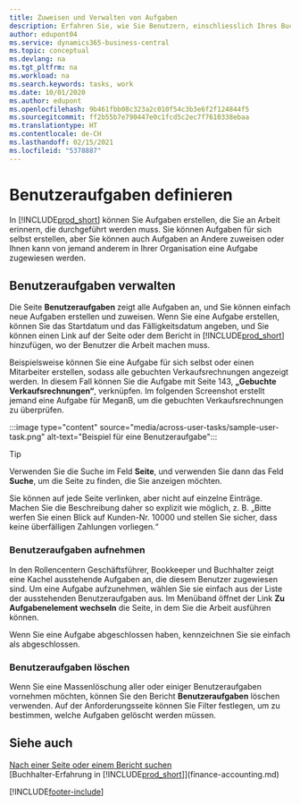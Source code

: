 ```yaml
---
title: Zuweisen und Verwalten von Aufgaben
description: Erfahren Sie, wie Sie Benutzern, einschliesslich Ihres Buchhalters, in Business Central Aufgaben zuweisen und wie Sie Aufgaben übernehmen und ausführen.
author: edupont04
ms.service: dynamics365-business-central
ms.topic: conceptual
ms.devlang: na
ms.tgt_pltfrm: na
ms.workload: na
ms.search.keywords: tasks, work
ms.date: 10/01/2020
ms.author: edupont
ms.openlocfilehash: 9b461fbb08c323a2c010f54c3b3e6f2f124844f5
ms.sourcegitcommit: ff2b55b7e790447e0c1fcd5c2ec7f7610338ebaa
ms.translationtype: HT
ms.contentlocale: de-CH
ms.lasthandoff: 02/15/2021
ms.locfileid: "5378887"
---
```

# <a name="define-user-tasks"></a>Benutzeraufgaben definieren

In [!INCLUDE[prod_short](includes/prod_short.md)] können Sie Aufgaben erstellen, die Sie an Arbeit erinnern, die durchgeführt werden muss. Sie können Aufgaben für sich selbst erstellen, aber Sie können auch Aufgaben an Andere zuweisen oder Ihnen kann von jemand anderem in Ihrer Organisation eine Aufgabe zugewiesen werden.  

## <a name="managing-user-tasks"></a>Benutzeraufgaben verwalten

Die Seite **Benutzeraufgaben** zeigt alle Aufgaben an, und Sie können einfach neue Aufgaben erstellen und zuweisen. Wenn Sie eine Aufgabe erstellen, können Sie das Startdatum und das Fälligkeitsdatum angeben, und Sie können einen Link auf der Seite oder dem Bericht in [!INCLUDE[prod_short](includes/prod_short.md)] hinzufügen, wo der Benutzer die Arbeit machen muss.  

Beispielsweise können Sie eine Aufgabe für sich selbst oder einen Mitarbeiter erstellen, sodass alle gebuchten Verkaufsrechnungen angezeigt werden. In diesem Fall können Sie die Aufgabe mit Seite 143, **„Gebuchte Verkaufsrechnungen“**, verknüpfen. Im folgenden Screenshot erstellt jemand eine Aufgabe für MeganB, um die gebuchten Verkaufsrechnungen zu überprüfen.  

:::image type="content" source="media/across-user-tasks/sample-user-task.png" alt-text="Beispiel für eine Benutzeraufgabe":::

> [!TIP]  
> Verwenden Sie die Suche im Feld **Seite**, und verwenden Sie dann das Feld **Suche**, um die Seite zu finden, die Sie anzeigen möchten.  
>
> Sie können auf jede Seite verlinken, aber nicht auf einzelne Einträge. Machen Sie die Beschreibung daher so explizit wie möglich, z. B. „Bitte werfen Sie einen Blick auf Kunden-Nr. 10000 und stellen Sie sicher, dass keine überfälligen Zahlungen vorliegen.“

### <a name="picking-up-user-tasks"></a>Benutzeraufgaben aufnehmen

In den Rollencentern Geschäftsführer, Bookkeeper und Buchhalter zeigt eine Kachel ausstehende Aufgaben an, die diesem Benutzer zugewiesen sind. Um eine Aufgabe aufzunehmen, wählen Sie sie einfach aus der Liste der ausstehenden Benutzeraufgaben aus. Im Menüband öffnet der Link **Zu Aufgabenelement wechseln** die Seite, in dem Sie die Arbeit ausführen können.  

Wenn Sie eine Aufgabe abgeschlossen haben, kennzeichnen Sie sie einfach als abgeschlossen.  

### <a name="deleting-user-tasks"></a>Benutzeraufgaben löschen

Wenn Sie eine Massenlöschung aller oder einiger Benutzeraufgaben vornehmen möchten, können Sie den Bericht **Benutzeraufgaben** löschen verwenden. Auf der Anforderungsseite können Sie Filter festlegen, um zu bestimmen, welche Aufgaben gelöscht werden müssen.  

## <a name="see-also"></a>Siehe auch

[Nach einer Seite oder einem Bericht suchen](ui-search.md)  
[Buchhalter-Erfahrung in [!INCLUDE[prod_short](includes/prod_short.md)]](finance-accounting.md)  


[!INCLUDE[footer-include](includes/footer-banner.md)]